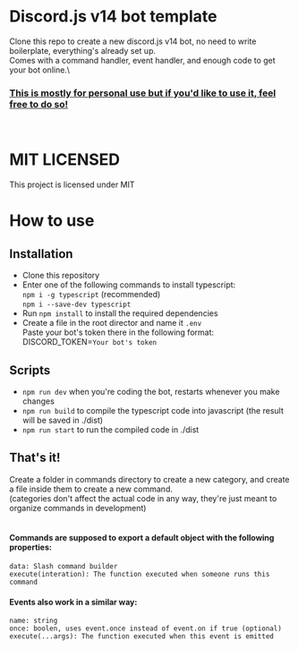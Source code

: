 # Discord.js v14 bot template

Clone this repo to create a new discord.js v14 bot, no need to write boilerplate, everything's already set up.\
Comes with a command handler, event handler, and enough code to get your bot online.\

### <u>This is mostly for personal use but if you'd like to use it, feel free to do so!</u>

<br/>

# MIT LICENSED

This project is licensed under MIT

# How to use

## Installation

- Clone this repository
- Enter one of the following commands to install typescript:\
  `npm i -g typescript` (recommended)\
  `npm i --save-dev typescript`
- Run `npm install` to install the required dependencies
- Create a file in the root director and name it `.env`\
  Paste your bot's token there in the following format: \
  DISCORD_TOKEN=`Your bot's token`

## Scripts

- `npm run dev` when you're coding the bot, restarts whenever you make changes
- `npm run build` to compile the typescript code into javascript (the result will be saved in ./dist)
- `npm run start` to run the compiled code in ./dist

## That's it!

Create a folder in commands directory to create a new category, and create a file inside them to create a new command.\
 (categories don't affect the actual code in any way, they're just meant to organize commands in development)\
 <br/>

#### Commands are supposed to export a default object with the following properties:

```
data: Slash command builder
execute(interation): The function executed when someone runs this command
```

#### Events also work in a similar way:

```
name: string
once: boolen, uses event.once instead of event.on if true (optional)
execute(...args): The function executed when this event is emitted
```
